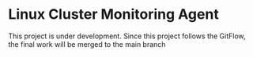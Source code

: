 # Linux Cluster Monitoring Agent
This project is under development. Since this project follows the GitFlow, the final work will be merged to the main branch 